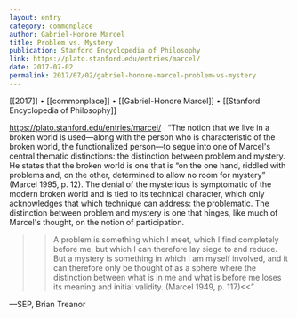 ```yaml
---
layout: entry
category: commonplace
author: Gabriel-Honore Marcel
title: Problem vs. Mystery
publication: Stanford Encyclopedia of Philosophy
link: https://plato.stanford.edu/entries/marcel/
date: 2017-07-02
permalink: 2017/07/02/gabriel-honore-marcel-problem-vs-mystery
---
```


[[2017]] • [[commonplace]] • [[Gabriel-Honore Marcel]] • [[Stanford Encyclopedia of Philosophy]]

https://plato.stanford.edu/entries/marcel/
 
“The notion that we live in a broken world is used—along with the person who is characteristic of the broken world, the functionalized person—to segue into one of Marcel's central thematic distinctions: the distinction between problem and mystery. He states that the broken world is one that is “on the one hand, riddled with problems and, on the other, determined to allow no room for mystery” (Marcel 1995, p. 12). The denial of the mysterious is symptomatic of the modern broken world and is tied to its technical character, which only acknowledges that which technique can address: the problematic. The distinction between problem and mystery is one that hinges, like much of Marcel's thought, on the notion of participation.

>>A problem is something which I meet, which I find completely before me, but which I can therefore lay siege to and reduce. But a mystery is something in which I am myself involved, and it can therefore only be thought of as a sphere where the distinction between what is in me and what is before me loses its meaning and initial validity. (Marcel 1949, p. 117)<<” 

—SEP, Brian Treanor